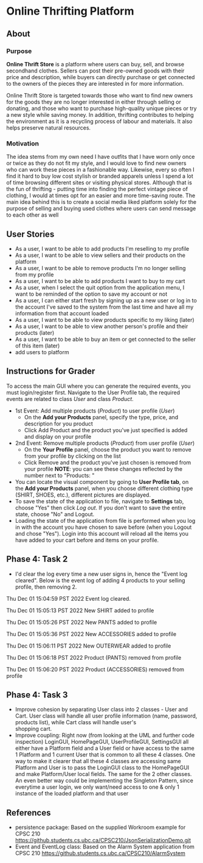 # Online Thrifting Platform

## About 
### Purpose
**Online Thrift Store** is a platform where users can buy, sell, and browse secondhand clothes. 
Sellers can post their pre-owned goods with their price and description, while buyers can directly 
purchase or get connected to the owners of the pieces they are interested in for more information.

Online Thrift Store is targeted towards those who want to find new owners for the goods they are no 
longer interested in either through selling or donating, and those who want to purchase high-quality
unique pieces or try a new style while saving money. In addition, thrifting contributes
to helping the environment as it is a recycling process of labour and materials. It also helps 
preserve natural resources.

### Motivation
The idea stems from my own need I have outfits that I have worn only once or twice as they do not 
fit my style, and I would love to find new owners who can work these pieces in a fashionable way. 
Likewise, every so often I find it hard to buy low cost stylish or branded apparels unless I spend 
a lot of time browsing different sites or visiting physical stores. Although that is the fun of 
thrifting - putting time into finding the perfect vintage piece of clothing, I would at times opt 
for an easier and more time-saving route. The main idea behind this is to create a social media liked 
platform solely for the purpose of selling and buying used clothes where users can send message to 
each other as well


## User Stories
- As a user, I want to be able to add products I'm reselling to my profile
- As a user, I want to be able to view sellers and their products on the platform
- As a user, I want to be able to remove products I'm no longer selling from my profile
- As a user, I want to be able to add products I want to buy to my cart
- As a user, when I select the quit option from the application menu, I want to be reminded 
of the option to save my account or not
- As a user, I can either start fresh by signing up as a new user or log in to the account I've saved 
to the system from the last time and have all my information from that account loaded
- As a user, I want to be able to view products specific to my liking (later)
- As a user, I want to be able to view another person's profile and their products (later)
- As a user, I want to be able to buy an item or get connected to the seller of this item (later)
- add users to platform

## Instructions for Grader
To access the main GUI where you can generate the required events, you must login/register first.
Navigate to the User Profile tab, the required events are related to class *User* and class *Product*.
- 1st Event: Add multiple products (*Product*) to user profile (*User*)
    - On the **Add your Products** panel, specify the type, price, and description for you product
    - Click Add Product and the product you've just specified is added and display on your profile
- 2nd Event: Remove multiple products (*Product*) from user profile (*User*)
    - On the **Your Profile** panel, choose the product you want to remove from your profile by
  clicking on the list
    - Click Remove and the product you've just chosen is removed from your profile
**NOTE**: you can see these changes reflected by the number next to "Products: "
- You can locate the visual component by going to **User Profile tab**, on the **Add your Products**
panel, when you choose different clothing type (SHIRT, SHOES, etc.), different pictures are displayed.
- To save the state of the application to file, navigate to **Settings** tab, choose "Yes" then click
*Log out*. If you don't want to save the entire state, choose "No" and Logout.
- Loading the state of the application from file is performed when you log in with the account you 
have chosen to save before (when you Logout and chose "Yes"). Login into this account will reload all
the items you have added to your cart before and items on your profile.

## Phase 4: Task 2
- I'd clear the log every time a new user signs in, hence the "Event log cleared". Below is the 
event log of adding 4 products to your selling profile, then removing 2.

Thu Dec 01 15:04:59 PST 2022
Event log cleared.

Thu Dec 01 15:05:13 PST 2022
New SHIRT added to profile

Thu Dec 01 15:05:26 PST 2022
New PANTS added to profile

Thu Dec 01 15:05:36 PST 2022
New ACCESSORIES added to profile

Thu Dec 01 15:06:11 PST 2022
New OUTERWEAR added to profile

Thu Dec 01 15:06:18 PST 2022
Product (PANTS) removed from profile

Thu Dec 01 15:06:20 PST 2022
Product (ACCESSORIES) removed from profile

## Phase 4: Task 3
- Improve cohesion by separating User class into 2 classes - User and Cart. User class will handle
all user profile information (name, password, products list), while Cart class will handle user's\
shopping cart.
- Improve coupling: Right now (from looking at the UML and further code inspection) LoginGUI, 
HomePageGUI, UserProfileGUI, SettingsGUI all either have a Platform field and a User field or have 
access to the same 1 Platform and 1 current User that is common to all these 4 classes. One way 
to make it clearer that all these 4 classes are accessing same Platform and User is to pass the 
LoginGUI class to the HomePageGUI and make Platform/User local fields. The same for the 2 other classes.
An even better way could be implementing the Singleton Pattern, since everytime a user login, we only
want/need access to one & only 1 instance of the loaded platform and that user

## References
- persistence package: Based on the supplied Workroom example for CPSC 210
  https://github.students.cs.ubc.ca/CPSC210/JsonSerializationDemo.git 
- Event and EventLog class: Based on the Alarm System application from CPSC 210
  https://github.students.cs.ubc.ca/CPSC210/AlarmSystem 